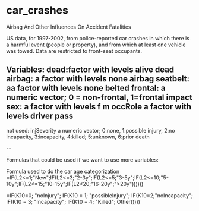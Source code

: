 # car_crashes
Airbag And Other Influences On Accident Fatalities

US data, for 1997-2002, from police-reported car crashes in which there is a harmful event (people or property), and from which at least one vehicle was towed. Data are restricted to front-seat occupants.

Variables:
dead:factor with levels alive dead
airbag: a factor with levels none airbag
seatbelt: aa factor with levels none belted
frontal: a numeric vector; 0 = non-frontal, 1=frontal impact
sex: a factor with levels f m
occRole
a factor with levels driver pass
--
not used:
injSeverity
a numeric vector; 0:none, 1:possible injury, 2:no incapacity, 3:incapacity, 4:killed; 5:unknown, 6:prior death

-- 

Formulas that could be used if we want to use more variables:

Formula used to do the car age categorization
=IF(L2<=1;"New";IF(L2<=3;"2-3y";IF(L2<=5;"3-5y";IF(L2<=10;"5-10y";IF(L2<=15;"10-15y";IF(L2<20;"16-20y";">20y"))))))

=IF(K10=0; "noInjury"; IF(K10 = 1; "possibleInjury"; IF(K10=2;"noIncapacity"; IF(K10 = 3; "Incapacity"; IF(K10 = 4; "Killed"; Other)))))
